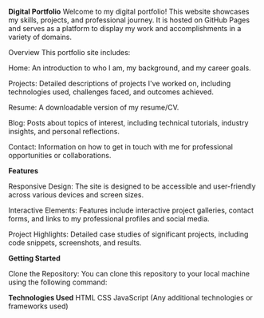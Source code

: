 ******Digital Portfolio******
Welcome to my digital portfolio! 
This website showcases my skills, projects, and professional journey. It is hosted on GitHub Pages and serves as a platform to display my work and accomplishments in a variety of domains.

Overview
This portfolio site includes:

Home: An introduction to who I am, my background, and my career goals.

Projects: Detailed descriptions of projects I've worked on, including technologies used, challenges faced, and outcomes achieved.

Resume: A downloadable version of my resume/CV.

Blog: Posts about topics of interest, including technical tutorials, industry insights, and personal reflections.

Contact: Information on how to get in touch with me for professional opportunities or collaborations.

******Features******

Responsive Design: The site is designed to be accessible and user-friendly across various devices and screen sizes.

Interactive Elements: Features include interactive project galleries, contact forms, and links to my professional profiles and social media.

Project Highlights: Detailed case studies of significant projects, including code snippets, screenshots, and results.

******Getting Started******

Clone the Repository: You can clone this repository to your local machine using the following command:

******Technologies Used******
HTML
CSS
JavaScript
(Any additional technologies or frameworks used)


